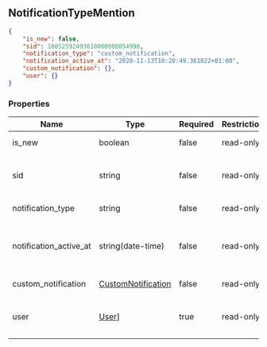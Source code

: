 <h2 id="tocS_NotificationTypeAnswer">NotificationTypeMention</h2>
<!-- backwards compatibility -->
<a id="schemanotificationtypemention"></a>
<a id="schema__type_comment.md"></a>
<a id="tocSnotificationtypemention"></a>
<a id="tocsnotificationtypemention"></a>

```json
{
    "is_new": false,
    "sid": 16052592493610000000054990,
    "notification_type": "custom_notification",
    "notification_active_at": "2020-11-13T10:20:49.361022+01:00",
    "custom_notification": {},
    "user": {}
}
```

### Properties

|Name|Type|Required|Restrictions|Description|
|---|---|---|---|---|
|is_new|boolean|false|read-only|Notification not yet read|
|sid|string|false|read-only|Serialization id of the notification block|
|notification_type|string|false|read-only|Type "mention"|
|notification_active_at|string(date-time)|false|read-only|Time when the notification was generated|
|custom_notification|[CustomNotification](#schemacustomnotification)|false|read-only|Custom notification|
|user|[User](#schemauser)]|true|read-only|User generate the custom notification|
